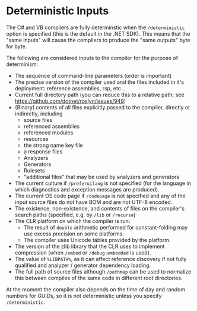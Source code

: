 Deterministic Inputs
====================

The C# and VB compilers are fully determinstic when the `/deterministic` option is specified (this is the default in the .NET SDK). This means that the "same inputs" will cause the compilers to produce the "same outputs" byte for byte. 

The following are considered inputs to the compiler for the purpose of determinism:

- The sequence of command-line parameters (order is important)
- The precise version of the compiler used and the files included in it's deployment: reference assemblies, rsp, etc ...
- Current full directory path (you can reduce this to a relative path; see https://github.com/dotnet/roslyn/issues/949)
- (Binary) contents of all files explicitly passed to the compiler, directly or indirectly, including
  - source files
  - referenced assemblies
  - referenced modules
  - resources
  - the strong name key file
  - `@` response files
  - Analyzers
  - Generators
  - Rulesets
  - "additional files" that may be used by analyzers and generators
- The current culture if `/preferuilang` is not specified (for the language in which diagnostics and exception messages are produced).
- The current OS code page if `/codepage` is not specified and any of the input source files do not have BOM and are not UTF-8 encoded.
- The existence, non-existence, and contents of files on the compiler's search paths (specified, e.g. by `/lib` or `/recurse`)
- The CLR platform on which the compiler is run:
  - The result of `double` arithmetic performed for constant-folding may use excess precision on some platforms.
  - The compiler uses Unicode tables provided by the platform.
- The version of the zlib library that the CLR uses to implement compression (when `/embed` or `/debug:embedded` is used).
- The value of `%LIBPATH%`, as it can affect reference discovery if not fully qualified and analyzer / generator dependency loading.
- The full path of source files although `/pathmap` can be used to normalize this between compiles of the same code in different root directories.

At the moment the compiler also depends on the time of day and random numbers for GUIDs, so it is not deterministic unless you specify `/deterministic`.
